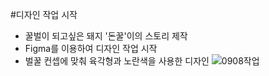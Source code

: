 #디자인 작업 시작
- 꿀벌이 되고싶은 돼지 '돈꿀'이의 스토리 제작
- Figma를 이용하여 디자인 작업 시작
- 벌꿀 컨셉에 맞춰 육각형과 노란색을 사용한 디자인
![0908작업](/uploads/7cc5401ff76d2f0c15ed5d9372918689/0908작업.PNG)
